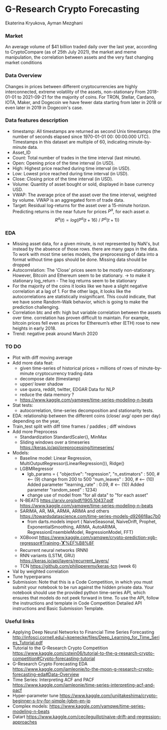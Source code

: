 # G-Research Crypto Forecasting
Ekaterina Kryukova, Ayman Mezghani


### Market

An average volume of $41 billion traded daily over the last year, according to CryptoCompare (as of 25th July 2021), the
market and meme manipulation, the correlation between assets and the very fast changing market conditions

### Data Overview

Changes in prices between different cryptocurrencies are highly interconnected, extreme volatility of the assets,
non-stationary From 2018-01-01 to 2021-09-21 for the majority of coins. For TRON, Stellar, Cardano, IOTA, Maker, and
Dogecoin we have fewer data starting from later in 2018 or even later in 2019 in Dogecoin's case.

### Data features description

* timestamp: All timestamps are returned as second Unix timestamps (the number of seconds elapsed since 1970-01-01 00:
  00:00.000 UTC). Timestamps in this dataset are multiple of 60, indicating minute-by-minute data.
* Asset_ID
* Count: Total number of trades in the time interval (last minute).
* Open: Opening price of the time interval (in USD).
* High: Highest price reached during time interval (in USD).
* Low: Lowest price reached during time interval (in USD).
* Close: Closing price of the time interval (in USD).
* Volume: Quantity of asset bought or sold, displayed in base currency USD.
* VWAP: The average price of the asset over the time interval, weighted by volume. VWAP is an aggregated form of trade
  data.
* Target: Residual log-returns for the asset over a 15-minute horizon. Predicting returns in the near future for prices
  $P^a$, for each asset $a$. $$R^a(t) = log (P^a(t+16)\ /\ P^a(t+1))$$

### EDA

* Missing asset data, for a given minute, is not represented by NaN's, but instead by the absence of those rows. there
  are many gaps in the data. To work with most time series models, the preprocessing of data into a format without time gaps
  should be done. Missing data should be dropped
* Autocorrelation: The 'Close' prices seem to be mostly non-stationary. However, Bitcoin and Ethereum seem to be
  stationary. -> to make it stationary log_return - The log returns seem to be stationary
* For the majority of the coins it looks like we have a slight negative correlation at a lag of 1. For the other lags,
  it looks like the autocorrelations are statistically insignificant. This could indicate, that we have some Random-Walk
  behavior, which is going to make the prediction challenging.
* Correlation btc and eth:  high but variable correlation between the assets over time. correlation has proven difficult
  to maintain. For example, bitcoin prices fell even as prices for Ethereum’s ether (ETH) rose to new heights in early 2018.
* Trend: negative peak around March 2020

### TO DO

* Plot with diff moving average
* Add more data feat:
    * given time-series of historical prices = millions of rows of minute-by-minute cryptocurrency trading data
    * decompose date (timestamp)
    * upper/ lower shadow
    * use quora, reddit, twitter, EDGAR Data for NLP
    * reduce the data memory ?
    * https://www.kaggle.com/yamqwe/time-series-modeling-n-beats
* Stat tests:
    * autocorrelation, time-series decomposition and stationarity tests.
* EDA: relationship between the different coins (close/ avg/ open per day) depending on the year,
* Train_test split with diff time frames / paddles ; diff windows
* Add more Preprocess
    * Standardization StandardScaler(), MinMax
    * Sliding windows over a timeseries https://keras.io/api/preprocessing/timeseries/
* Models:
    * Baseline model: Linear Regression, MultiOutputRegressor(LinearRegression()), Ridge()
    * LGBMRegressor
        * lgb_params = {
          "objective": "regression",
          "n_estimators" : 500, # <-- (9) change from 200 to 500
          "num_leaves" : 300, # <-- (10) Added parameter
          "learning_rate" : 0.09, # <-- (10) Added parameter
          "random_seed" : 1234}
        * change use of model from "for all data" to "for each asset"
    * N-BEATS https://arxiv.org/pdf/1905.10437.pdf https://www.kaggle.com/yamqwe/time-series-modeling-n-beats
    * SARIMA, AR, MA, ARMA, ARIMA and others https://towardsdatascience.com/time-series-models-d9266f8ac7b0
        * from darts.models import (
          NaiveSeasonal, NaiveDrift, Prophet, ExponentialSmoothing, ARIMA, AutoARIMA, RegressionEnsembleModel,
          RegressionModel, FFT)
    * XGBoost https://www.kaggle.com/yamqwe/crypto-prediction-xgb-regressor#Training-🏋%EF%B8%8F
    * Recurrent neural networks (RNN)
    * RNN variants (LSTM, GRU) https://keras.io/api/layers/recurrent_layers/
    * TCN https://github.com/philipperemy/keras-tcn
      (week 6)
* Val by weighted correlation
* Tune hyperparams
* Submission: Note that this is a Code Competition, in which you must submit your notebook to be run against the hidden
  private data. Your notebook should use the provided python time-series API, which ensures that models do not peek
  forward in time. To use the API, follow the instructions and template in Code Competition Detailed API instructions
  and Basic Submission Template.

### Useful links

* Applying Deep Neural Networks to Financial Time Series
  Forecasting http://infosci.cornell.edu/~koenecke/files/Deep_Learning_for_Time_Series_Tutorial.pdf
* Tutorial to the G-Research Crypto Competition
  https://www.kaggle.com/cstein06/tutorial-to-the-g-research-crypto-competition#Crypto-forecasting-tutorial
* G-Research Crypto Forecasting EDA
  https://www.kaggle.com/iamleonie/to-the-moon-g-research-crypto-forecasting-eda#Data-Overview
* Time Series: Interpreting ACF and PACF https://www.kaggle.com/iamleonie/time-series-interpreting-acf-and-pacf
* Hyper-parameter tune https://www.kaggle.com/junjitakeshima/crypto-beginner-s-try-for-simple-lgbm-en-jp
* Complex models: https://www.kaggle.com/yamqwe/time-series-modeling-n-beats
* Datart https://www.kaggle.com/cecileguillot/naive-drift-and-regression-approaches
